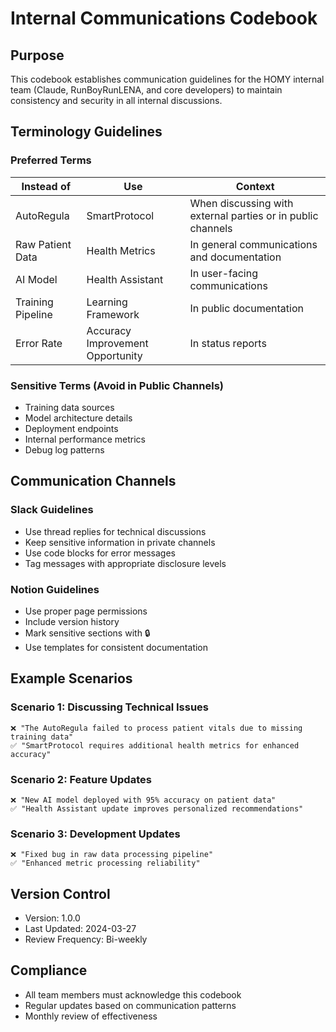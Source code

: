 # Internal Communications Codebook

## Purpose

This codebook establishes communication guidelines for the HOMY internal team (Claude, RunBoyRunLENA, and core developers) to maintain consistency and security in all internal discussions.

## Terminology Guidelines

### Preferred Terms

| Instead of        | Use                              | Context                                                     |
| ----------------- | -------------------------------- | ----------------------------------------------------------- |
| AutoRegula        | SmartProtocol                    | When discussing with external parties or in public channels |
| Raw Patient Data  | Health Metrics                   | In general communications and documentation                 |
| AI Model          | Health Assistant                 | In user-facing communications                               |
| Training Pipeline | Learning Framework               | In public documentation                                     |
| Error Rate        | Accuracy Improvement Opportunity | In status reports                                           |

### Sensitive Terms (Avoid in Public Channels)

- Training data sources
- Model architecture details
- Deployment endpoints
- Internal performance metrics
- Debug log patterns

## Communication Channels

### Slack Guidelines

- Use thread replies for technical discussions
- Keep sensitive information in private channels
- Use code blocks for error messages
- Tag messages with appropriate disclosure levels

### Notion Guidelines

- Use proper page permissions
- Include version history
- Mark sensitive sections with 🔒
- Use templates for consistent documentation

## Example Scenarios

### Scenario 1: Discussing Technical Issues

```
❌ "The AutoRegula failed to process patient vitals due to missing training data"
✅ "SmartProtocol requires additional health metrics for enhanced accuracy"
```

### Scenario 2: Feature Updates

```
❌ "New AI model deployed with 95% accuracy on patient data"
✅ "Health Assistant update improves personalized recommendations"
```

### Scenario 3: Development Updates

```
❌ "Fixed bug in raw data processing pipeline"
✅ "Enhanced metric processing reliability"
```

## Version Control

- Version: 1.0.0
- Last Updated: 2024-03-27
- Review Frequency: Bi-weekly

## Compliance

- All team members must acknowledge this codebook
- Regular updates based on communication patterns
- Monthly review of effectiveness
